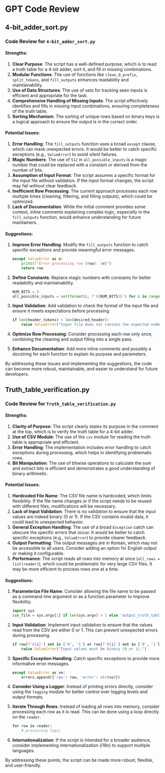 # GPT Code Review


## 4-bit_adder_sort.py
### Code Review for `4-bit_adder_sort.py`

#### Strengths:
1. **Clear Purpose**: The script has a well-defined purpose, which is to read a truth table for a 4-bit adder, sort it, and fill in missing combinations.
2. **Modular Functions**: The use of functions like `clean_O_prefix`, `split_tokens`, and `fill_outputs` enhances readability and maintainability.
3. **Use of Data Structures**: The use of sets for tracking seen inputs is efficient and appropriate for the task.
4. **Comprehensive Handling of Missing Inputs**: The script effectively identifies and fills in missing input combinations, ensuring completeness of the truth table.
5. **Sorting Mechanism**: The sorting of unique rows based on binary keys is a logical approach to ensure the output is in the correct order.

#### Potential Issues:
1. **Error Handling**: The `fill_outputs` function uses a broad `except` clause, which can mask unexpected errors. It would be better to catch specific exceptions (e.g., `ValueError`) to avoid silent failures.
2. **Magic Numbers**: The use of `512` in `all_possible_inputs` is a magic number that could be replaced with a constant or derived from the number of bits.
3. **Assumption of Input Format**: The script assumes a specific format for the input file without validation. If the input format changes, the script may fail without clear feedback.
4. **Inefficient Row Processing**: The current approach processes each row multiple times (cleaning, filtering, and filling outputs), which could be optimized.
5. **Lack of Documentation**: While the initial comment provides some context, inline comments explaining complex logic, especially in the `fill_outputs` function, would enhance understanding for future maintainers.

#### Suggestions:
1. **Improve Error Handling**: Modify the `fill_outputs` function to catch specific exceptions and provide meaningful error messages.
   ```python
   except ValueError as e:
       print(f"Error processing row {row}: {e}")
       return row
   ```
   
2. **Define Constants**: Replace magic numbers with constants for better readability and maintainability.
   ```python
   NUM_BITS = 9
   all_possible_inputs = set(format(i, f'0{NUM_BITS}b') for i in range(2**NUM_BITS))
   ```

3. **Input Validation**: Add validation to check the format of the input file and ensure it meets expectations before processing.
   ```python
   if len(header_tokens) < len(desired_header):
       raise ValueError("Input file does not contain the expected number of columns.")
   ```

4. **Optimize Row Processing**: Consider processing each row only once, combining the cleaning and output filling into a single pass.
5. **Enhance Documentation**: Add more inline comments and possibly a docstring for each function to explain its purpose and parameters.

By addressing these issues and implementing the suggestions, the code can become more robust, maintainable, and easier to understand for future developers.

## Truth_table_verification.py
### Code Review for `Truth_table_verification.py`

#### Strengths:
1. **Clarity of Purpose**: The script clearly states its purpose in the comment at the top, which is to verify the truth table for a 4-bit adder.
2. **Use of CSV Module**: The use of the `csv` module for reading the truth table is appropriate and efficient.
3. **Error Handling**: The implementation includes error handling to catch exceptions during processing, which helps in identifying problematic rows.
4. **Bit Manipulation**: The use of bitwise operations to calculate the sum and extract bits is efficient and demonstrates a good understanding of binary arithmetic.

#### Potential Issues:
1. **Hardcoded File Name**: The CSV file name is hardcoded, which limits flexibility. If the file name changes or if the script needs to be reused with different files, modifications will be necessary.
2. **Lack of Input Validation**: There is no validation to ensure that the input values are indeed binary (0 or 1). If the CSV contains invalid data, it could lead to unexpected behavior.
3. **General Exception Handling**: The use of a broad `Exception` catch can obscure the specific errors that occur. It would be better to catch specific exceptions (e.g., `ValueError`) to provide clearer feedback.
4. **Output Formatting**: The output messages are in Korean, which may not be accessible to all users. Consider adding an option for English output or making it configurable.
5. **Performance**: The script reads all rows into memory at once (`all_rows = list(reader)`), which could be problematic for very large CSV files. It may be more efficient to process rows one at a time.

#### Suggestions:
1. **Parameterize File Name**: Consider allowing the file name to be passed as a command-line argument or as a function parameter to improve flexibility.
   ```python
   import sys
   csv_file = sys.argv[1] if len(sys.argv) > 1 else 'output_truth_table_fixed.csv'
   ```
   
2. **Input Validation**: Implement input validation to ensure that the values read from the CSV are either 0 or 1. This can prevent unexpected errors during processing.
   ```python
   if row[f'A{i}'] not in ['0', '1'] or row[f'B{i}'] not in ['0', '1']:
       raise ValueError("Input values must be binary (0 or 1).")
   ```

3. **Specific Exception Handling**: Catch specific exceptions to provide more informative error messages.
   ```python
   except ValueError as ve:
       errors.append({'row': row, 'error': str(ve)})
   ```

4. **Consider Using a Logger**: Instead of printing errors directly, consider using the `logging` module for better control over logging levels and output formats.

5. **Iterate Through Rows**: Instead of loading all rows into memory, consider processing each row as it is read. This can be done using a loop directly on the `reader`.
   ```python
   for row in reader:
       # processing logic
   ```

6. **Internationalization**: If the script is intended for a broader audience, consider implementing internationalization (i18n) to support multiple languages.

By addressing these points, the script can be made more robust, flexible, and user-friendly.